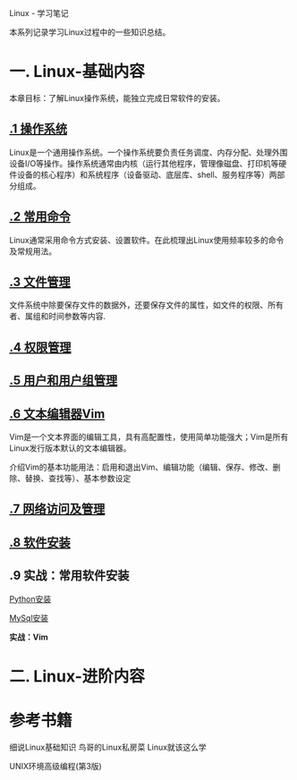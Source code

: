Linux - 学习笔记

本系列记录学习Linux过程中的一些知识总结。

# 一. Linux-基础内容

​本章目标：了解Linux操作系统，能独立完成日常软件的安装。

## [.1 操作系统](./01-Linux-%E5%9F%BA%E7%A1%80%E5%86%85%E5%AE%B9/00%E6%93%8D%E4%BD%9C%E7%B3%BB%E7%BB%9F.md)
Linux是一个通用操作系统。一个操作系统要负责任务调度、内存分配、处理外围设备I/O等操作。操作系统通常由内核（运行其他程序，管理像磁盘、打印机等硬件设备的核心程序）和系统程序（设备驱动、底层库、shell、服务程序等）两部分组成。

## [.2 常用命令](./01-Linux-%E5%9F%BA%E7%A1%80%E5%86%85%E5%AE%B9/01%E5%B8%B8%E7%94%A8%E5%91%BD%E4%BB%A4.md)
Linux通常采用命令方式安装、设置软件。在此梳理出Linux使用频率较多的命令及常规用法。

## [.3 文件管理](./01-Linux-%E5%9F%BA%E7%A1%80%E5%86%85%E5%AE%B9/02%E6%96%87%E4%BB%B6%E7%AE%A1%E7%90%86.md)
文件系统中除要保存文件的数据外，还要保存文件的属性，如文件的权限、所有者、属组和时间参数等内容.

## [.4 权限管理](./01-Linux-%E5%9F%BA%E7%A1%80%E5%86%85%E5%AE%B9/03%E6%9D%83%E9%99%90%E7%AE%A1%E7%90%86.md)

## [.5 用户和用户组管理](./01-Linux-%E5%9F%BA%E7%A1%80%E5%86%85%E5%AE%B9/04%E7%94%A8%E6%88%B7%E5%92%8C%E7%94%A8%E6%88%B7%E7%BB%84%E7%AE%A1%E7%90%86.md)


## [.6 文本编辑器Vim](./01-Linux-%E5%9F%BA%E7%A1%80%E5%86%85%E5%AE%B9/05%E6%96%87%E6%9C%AC%E7%BC%96%E8%BE%91%E5%99%A8vim.md)

Vim是一个文本界面的编辑工具，具有高配置性，使用简单功能强大；Vim是所有Linux发行版本默认的文本编辑器。

介绍Vim的基本功能用法：启用和退出Vim、编辑功能（编辑、保存、修改、删除、替换、查找等）、基本参数设定

## [.7 网络访问及管理](./01-Linux-%E5%9F%BA%E7%A1%80%E5%86%85%E5%AE%B9/06%E7%BD%91%E7%BB%9C%E8%AE%BF%E9%97%AE%E5%8F%8A%E7%AE%A1%E7%90%86.md)


## [.8 软件安装](./01-Linux-%E5%9F%BA%E7%A1%80%E5%86%85%E5%AE%B9/07%E8%BD%AF%E4%BB%B6%E5%AE%89%E8%A3%85.md)


## .9 实战：常用软件安装

[ Python安装](./01-Linux-%E5%9F%BA%E7%A1%80%E5%86%85%E5%AE%B9/08%E5%B8%B8%E7%94%A8%E8%BD%AF%E4%BB%B6%E5%AE%89%E8%A3%85-Python%E5%AE%89%E8%A3%85.md)



[MySql安装](./01-Linux-%E5%9F%BA%E7%A1%80%E5%86%85%E5%AE%B9/08%E5%B8%B8%E7%94%A8%E8%BD%AF%E4%BB%B6%E5%AE%89%E8%A3%85-MySql%E5%AE%89%E8%A3%85.md)


**实战：Vim**

# 二. Linux-进阶内容



# 参考书籍

细说Linux基础知识
鸟哥的Linux私房菜
Linux就该这么学

UNIX环境高级编程(第3版)